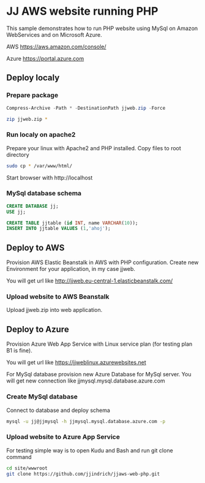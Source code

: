 # JJ AWS website running PHP

This sample demonstrates how to run PHP website using MySql on Amazon WebServices and on Microsoft Azure.

AWS https://aws.amazon.com/console/

Azure https://portal.azure.com

## Deploy localy

### Prepare package

```powershell
Compress-Archive -Path * -DestinationPath jjweb.zip -Force
```

```bash
zip jjweb.zip *
```

### Run localy on apache2

Prepare your linux with Apache2 and PHP installed.
Copy files to root directory

```bash
sudo cp * /var/www/html/
```

Start browser with http://localhost

### MySql database schema

```sql
CREATE DATABASE jj;
USE jj;

CREATE TABLE jjtable (id INT, name VARCHAR(10));
INSERT INTO jjtable VALUES (1,'ahoj');
```

## Deploy to AWS

Provision AWS Elastic Beanstalk in AWS with PHP configuration.
Create new Environment for your application, in my case jjweb.

You will get url like http://jjweb.eu-central-1.elasticbeanstalk.com/

### Upload website to AWS Beanstalk

Upload jjweb.zip into web application.

## Deploy to Azure

Provision Azure Web App Service with Linux service plan (for testing plan B1 is fine).

You will get url like https://jjweblinux.azurewebsites.net

For MySql database provision new Azure Database for MySql server. You will get new connection like jjmysql.mysql.database.azure.com

### Create MySql database

Connect to database and deploy schema

```bash
mysql -u jj@jjmysql -h jjmysql.mysql.database.azure.com -p
```

### Upload website to Azure App Service

For testing simple way is to open Kudu and Bash and run git clone command

```bash
cd site/wwwroot
git clone https://github.com/jjindrich/jjaws-web-php.git
```